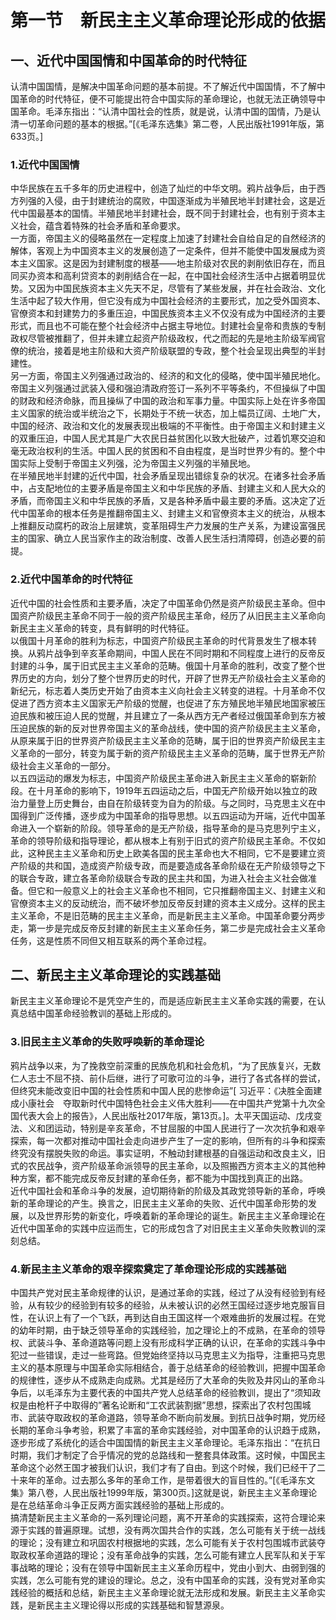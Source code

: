 # 第一节　新民主主义革命理论形成的依据

## 一、近代中国国情和中国革命的时代特征

认清中国国情，是解决中国革命问题的基本前提。不了解近代中国国情，不了解中国革命的时代特征，便不可能提出符合中国实际的革命理论，也就无法正确领导中国革命。毛泽东指出：“认清中国社会的性质，就是说，认清中国的国情，乃是认清一切革命问题的基本的根据。”[《毛泽东选集》第二卷，人民出版社1991年版，第633页。]  

### 1.近代中国国情

  中华民族在五千多年的历史进程中，创造了灿烂的中华文明。鸦片战争后，由于西方列强的入侵，由于封建统治的腐败，中国逐渐成为半殖民地半封建社会，这是近代中国最基本的国情。半殖民地半封建社会，既不同于封建社会，也有别于资本主义社会，蕴含着特殊的社会矛盾和革命要求。  
  一方面，帝国主义的侵略虽然在一定程度上加速了封建社会自给自足的自然经济的解体，客观上为中国资本主义的发展创造了一定条件，但并不能使中国发展成为资本主义国家。这是因为封建制度的根基——地主阶级对农民的剥削依旧存在，而且同买办资本和高利贷资本的剥削结合在一起，在中国社会经济生活中占据着明显优势。又因为中国民族资本主义先天不足，尽管有了某些发展，并在社会政治、文化生活中起了较大作用，但它没有成为中国社会经济的主要形式，加之受外国资本、官僚资本和封建势力的多重压迫，中国民族资本主义不仅没有成为中国经济的主要形式，而且也不可能在整个社会经济中占据主导地位。封建社会皇帝和贵族的专制政权尽管被推翻了，但并未建立起资产阶级政权，代之而起的先是地主阶级军阀官僚的统治，接着是地主阶级和大资产阶级联盟的专政，整个社会呈现出典型的半封建性。  
  另一方面，帝国主义列强通过政治的、经济的和文化的侵略，使中国半殖民地化。帝国主义列强通过武装入侵和强迫清政府签订一系列不平等条约，不但操纵了中国的财政和经济命脉，而且操纵了中国的政治和军事力量。中国实际上处在许多帝国主义国家的统治或半统治之下，长期处于不统一状态，加上幅员辽阔、土地广大，中国的经济、政治和文化的发展表现出极端的不平衡性。由于帝国主义和封建主义的双重压迫，中国人民尤其是广大农民日益贫困化以致大批破产，过着饥寒交迫和毫无政治权利的生活。中国人民的贫困和不自由程度，是当时世界少有的。整个中国实际上受制于帝国主义列强，沦为帝国主义列强的半殖民地。  
  在半殖民地半封建的近代中国，社会矛盾呈现出错综复杂的状况。在诸多社会矛盾中，占支配地位的主要矛盾是帝国主义和中华民族的矛盾、封建主义和人民大众的矛盾，而帝国主义和中华民族的矛盾，又是各种矛盾中最主要的矛盾。这决定了近代中国革命的根本任务是推翻帝国主义、封建主义和官僚资本主义的统治，从根本上推翻反动腐朽的政治上层建筑，变革阻碍生产力发展的生产关系，为建设富强民主的国家、确立人民当家作主的政治制度、改善人民生活扫清障碍，创造必要的前提。  
### 2.近代中国革命的时代特征

  近代中国的社会性质和主要矛盾，决定了中国革命仍然是资产阶级民主革命。但中国资产阶级民主革命不同于一般的资产阶级民主革命，经历了从旧民主主义革命向新民主主义革命的转变，具有鲜明的时代特征。  
  以俄国十月革命的胜利为标志，中国资产阶级民主革命的时代背景发生了根本转换。从鸦片战争到辛亥革命期间，中国人民在不同时期和不同程度上进行的反帝反封建的斗争，属于旧式民主主义革命的范畴。俄国十月革命的胜利，改变了整个世界历史的方向，划分了整个世界历史的时代，开辟了世界无产阶级社会主义革命的新纪元，标志着人类历史开始了由资本主义向社会主义转变的进程。十月革命不仅促进了西方资本主义国家无产阶级的觉醒，也促进了东方殖民地半殖民地国家被压迫民族和被压迫人民的觉醒，并且建立了一条从西方无产者经过俄国革命到东方被压迫民族的新的反对世界帝国主义的革命战线，使中国的资产阶级民主主义革命，从原来属于旧的世界资产阶级民主主义革命的范畴，属于旧的世界资产阶级民主主义革命的一部分，转变为属于新的资产阶级民主主义革命的范畴，属于世界无产阶级社会主义革命的一部分。  
  以五四运动的爆发为标志，中国资产阶级民主革命进入新民主主义革命的崭新阶段。在十月革命的影响下，1919年五四运动之后，中国无产阶级开始以独立的政治力量登上历史舞台，由自在阶级转变为自为的阶级。与之同时，马克思主义在中国得到广泛传播，逐步成为中国革命的指导思想。以五四运动为开端，近代中国革命进入一个崭新的阶段。领导革命的是无产阶级，指导革命的是马克思列宁主义，革命的领导阶级和指导理论，都从根本上有别于旧式的资产阶级民主革命。不仅如此，这种民主主义革命和历史上欧美各国的民主革命也大不相同，它不是要建立资产阶级的共和国，造成资产阶级专政，而是要造成各革命阶级在无产阶级领导之下的联合专政，建立各革命阶级联合专政的民主共和国，为进入社会主义社会做准备。但它和一般意义上的社会主义革命也不相同，它只推翻帝国主义、封建主义和官僚资本主义的反动统治，而不破坏参加反帝反封建的资本主义成分。这样的民主主义革命，不是旧范畴的民主主义革命，而是新民主主义革命。中国革命要分两步走，第一步是完成反帝反封建的新民主主义革命任务，第二步是完成社会主义革命任务，这是性质不同但又相互联系的两个革命过程。  

## 二、新民主主义革命理论的实践基础

  新民主主义革命理论不是凭空产生的，而是适应新民主主义革命实践的需要，在认真总结中国革命经验教训的基础上形成的。  
### 3.旧民主主义革命的失败呼唤新的革命理论

  鸦片战争以来，为了挽救空前深重的民族危机和社会危机，“为了民族复兴，无数仁人志士不屈不挠、前仆后继，进行了可歌可泣的斗争，进行了各式各样的尝试，但终究未能改变旧中国的社会性质和中国人民的悲惨命运”[ 习近平：《决胜全面建成小康社会　夺取新时代中国特色社会主义伟大胜利——在中国共产党第十九次全国代表大会上的报告》，人民出版社2017年版，第13页。]。太平天国运动、戊戌变法、义和团运动，特别是辛亥革命，不甘屈服的中国人民进行了一次次抗争和艰辛探索，每一次都对推动中国社会走向进步产生了一定的影响，但所有的斗争和探索终究没有摆脱失败的命运。事实证明，不触动封建根基的自强运动和改良主义，旧式的农民战争，资产阶级革命派领导的民主革命，以及照搬西方资本主义的其他种种方案，都不能完成反帝反封建的革命任务，都不能为中国找到真正的出路。  
  近代中国社会和革命斗争的发展，迫切期待新的阶级及其政党领导新的革命，呼唤新的革命理论的产生。换言之，旧民主主义革命的失败、近代中国革命形势的发展，以及世界形势的新变化，呼唤着新的革命理论的诞生。新民主主义革命理论在近代中国革命的实践中应运而生，它的形成包含了对旧民主主义革命失败教训的深刻总结。  
### 4.新民主主义革命的艰辛探索奠定了革命理论形成的实践基础

  中国共产党对民主革命规律的认识，是通过革命的实践，经过了从没有经验到有经验，从有较少的经验到有较多的经验，从未被认识的必然王国经过逐步地克服盲目性，在认识上有了一个飞跃，再到达自由王国这样一个艰难曲折的发展过程。在党的幼年时期，由于缺乏领导革命的实践经验，加之理论上的不成熟，在革命的领导权、武装斗争、革命道路等问题上没有形成科学正确的认识，在革命的实践斗争中犯过一些错误，走过一些弯路。但党始终坚持以马克思主义为指导，注重把马克思主义的基本原理与中国革命实际相结合，善于总结革命的经验教训，把握中国革命的规律性，逐步从不成熟走向成熟。尤其是经历了大革命的失败及井冈山的革命斗争后，以毛泽东为主要代表的中国共产党人总结革命的经验教训，提出了“须知政权是由枪杆子中取得的”著名论断和“工农武装割据”思想，探索出了农村包围城市、武装夺取政权的革命道路，领导革命不断向前发展。到抗日战争时期，党历经长期的革命斗争考验，积累了丰富的革命实践经验，对中国革命的认识趋于成熟，逐步形成了系统化的适合中国国情的新民主主义革命理论。毛泽东指出：“在抗日时期，我们才制定了合乎情况的党的总路线和一整套具体政策。这时候，中国民主革命这个必然王国才被我们认识，我们才有了自由。到这个时候，我们已经干了二十来年的革命。过去那么多年的革命工作，是带着很大的盲目性的。”[《毛泽东文集》第八卷，人民出版社1999年版，第300页。]这就是说，新民主主义革命理论是在总结革命斗争正反两方面实践经验的基础上形成的。  
  搞清楚新民主主义革命的一系列理论问题，离不开革命的实践探索，这符合理论来源于实践的普遍原理。试想，没有两次国共合作的实践，怎么可能有关于统一战线的理论；没有建立和巩固农村根据地的实践，怎么可能有关于农村包围城市武装夺取政权革命道路的理论；没有革命战争的实践，怎么可能有建立人民军队和关于军事战略的理论；没有在领导中国新民主主义革命历程中，党由小到大、由弱到强的实践，怎么可能有党的建设的理论。总之，没有中国革命的实践，没有党对革命实践经验的概括和总结，新民主主义革命理论就无法形成和发展。新民主主义革命实践，是新民主主义理论得以形成的实践基础和智慧源泉。  

